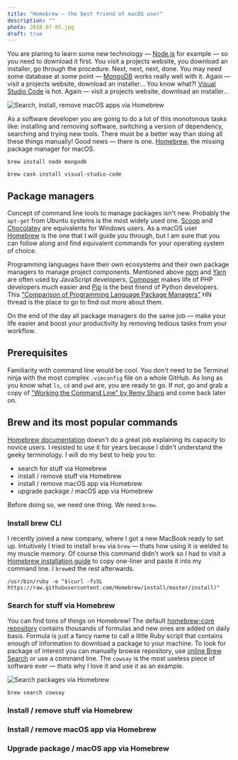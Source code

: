 ```yaml
---
title: "Homebrew — the best friend of macOS user"
description: ""
photo: 2018-07-05.jpg
draft: true
---
```


You are planing to learn some new technology — [Node.js](https://nodejs.org/en/) for example — so you need to download it first. You visit a projects website, you download an installer, go through the procedure. Next, next, next, done. You may need some database at some point — [MongoDB](https://www.mongodb.com/) works really well with it. Again — visit a projects website, download an installer… You know what?! [Visual Studio Code](https://code.visualstudio.com/) is hot. Again — visit a projects website, download an installer…

![Search, install, remove macOS apps via Homebrew](/photos/2018-07-05-1.jpg)

As a software developer you are going to do a lot of this monotonous tasks like: installing and removing software, switching a version of dependency, searching and trying new tools. There must be a better way than doing all these things manually! Good news — there is one. [Homebrew](https://brew.sh/), the missing package manager for macOS.

```
brew install node mongodb
```

```
brew cask install visual-studio-code
```

## Package managers

Concept of command line tools to manage packages isn't new. Probably the `apt-get` from Ubuntu systems is the most widely used one. [Scoop](https://scoop.sh/) and [Chocolatey](https://chocolatey.org/) are equivalents for Windows users. As a macOS user [Homebrew](https://brew.sh/) is the one that I will guide you through, but I am sure that you can follow along and find equivalent commands for your operating system of choice.

Programming languages have their own ecosystems and their own package managers to manage project components. Mentioned above [npm](https://www.npmjs.com/) and [Yarn](https://yarnpkg.com/) are often used by JavaScript developers, [Composer](https://getcomposer.org/) makes life of PHP developers much easier and [Pip](https://pypi.org/project/pip/) is the best friend of Python developers. This ["Comparison of Programming Language Package Managers"](https://news.ycombinator.com/item?id=12187888) HN thread is the place to go to find out more about them.

On the end of the day all package managers do the same job — make your life easier and boost your productivity by removing tedious tasks from your workflow.

## Prerequisites

Familiarity with command line would be cool. You don't need to be Terminal ninja with the most complex `.vimconfig` file on a whole GitHub. As long as you know what `ls`, `cd` and `pwd` are, you are ready to go. If not, go and grab a copy of ["Working the Command Line" by Remy Sharp](https://remysharp.com/2016/12/09/working-the-command-line) and come back later on.

## Brew and its most popular commands

[Homebrew documentation](https://brew.sh/) doesn't do a great job explaining its capacity to novice users. I resisted to use it for years because I didn't understand the geeky terminology. I will do my best to help you to:

- search for stuff via Homebrew
- install / remove stuff via Homebrew
- install / remove macOS app via Homebrew
- upgrade package / macOS app via Homebrew

Before doing so, we need one thing. We need `brew`.

### Install brew CLI

I recently joined a new company, where I got a new MacBook ready to set up. Intuitively I tried to install `brew` via `brew` — thats how using it is welded to my muscle memory. Of course this command didn't work so I had to visit a [Homebrew installation guide](https://brew.sh/#install) to copy one-liner and paste it into my command line. I `brew`ed the rest afterwards.

```
/usr/bin/ruby -e "$(curl -fsSL https://raw.githubusercontent.com/Homebrew/install/master/install)"
```

### Search for stuff via Homebrew

You can find tons of things on Homebrew! The default [homebrew-core repository](https://github.com/Homebrew/homebrew-core/tree/master/Formula) contains thousands of formulas and new ones are added on daily basis. Formula is just a  fancy name to call a little Ruby script that contains enough of information to download a package to your machine. To look for package of interest you can manually browse repository, use [online Brew Search](http://searchbrew.com/) or use a command line. The `cowsay` is the most useless piece of software ever — thats why I love it and use it as an example.

![Search packages via Homebrew](/photos/2018-07-05-2.jpg)

```
brew search cowsay
```

### Install / remove stuff via Homebrew

### Install / remove macOS app via Homebrew

### Upgrade package / macOS app via Homebrew
